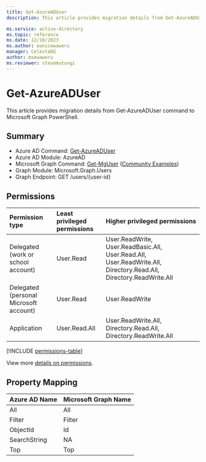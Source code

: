 ```yaml
---
title: Get-AzureADUser
description: This article provides migration details from Get-AzureADUser command to Microsoft Graph PowerShell.

ms.service: active-directory
ms.topic: reference
ms.date: 12/10/2023
ms.author: eunicewaweru
manager: CelesteDG
author: msewaweru
ms.reviewer: stevemutungi
---
```


# Get-AzureADUser

This article provides migration details from Get-AzureADUser command to Microsoft Graph PowerShell.

## Summary

+ Azure AD Command: [Get-AzureADUser](/powershell/module/azuread/get-azureaduser)
+ Azure AD Module: AzureAD
+ Microsoft Graph Command: [Get-MgUser](/powershell/module/microsoft.graph.users/get-mguser) ([Community Examples](https://github.com/orgs/msgraph/discussions?discussions_q=Get-MgUser))
+ Graph Module: Microsoft.Graph.Users
+ Graph Endpoint:  GET  /users/{user-id}

## Permissions

|Permission type|Least privileged permissions|Higher privileged permissions|
|:---|:---|:---|
|Delegated (work or school account)|User.Read|User.ReadWrite, User.ReadBasic.All, User.Read.All, User.ReadWrite.All, Directory.Read.All, Directory.ReadWrite.All|
|Delegated (personal Microsoft account)|User.Read|User.ReadWrite|
|Application|User.Read.All|User.ReadWrite.All, Directory.Read.All, Directory.ReadWrite.All|

[!INCLUDE [permissions-table](~/graphref/api-reference/v1.0/includes/permissions/user-get-permissions.md)]

View more [details on permissions](/graph/api/user-get#permissions).

## Property Mapping

|Azure AD Name|Microsoft Graph Name|
|---|---|
|All|All|
|Filter|Filter|
|ObjectId|Id|
|SearchString|NA|
|Top|Top|
